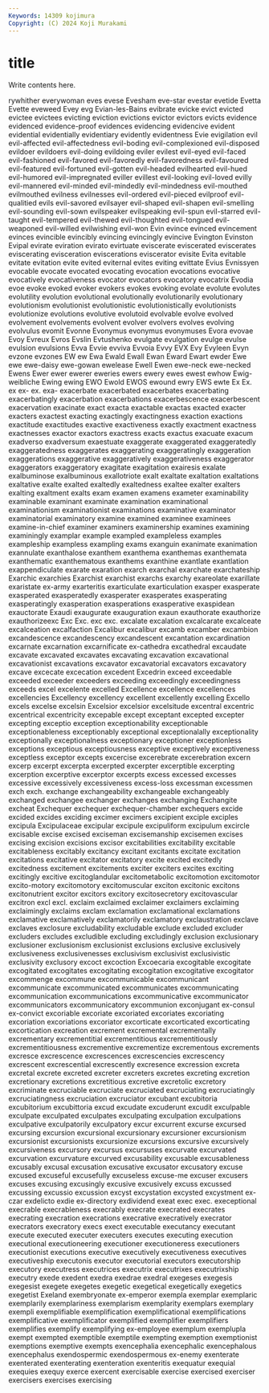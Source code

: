 ```yaml
---
Keywords: 14309 kojimura
Copyright: (C) 2024 Koji Murakami
---
```


# title

Write contents here.



rywhither everywoman eves evese Evesham eve-star
evestar evetide Evetta Evette eveweed Evey evg Evian-les-Bains evibrate evicke
evict evicted evictee evictees evicting eviction evictions evictor evictors evicts
evidence evidenced evidence-proof evidences evidencing evidencive evident evidential evidentially evidentiary
evidently evidentness Evie evigilation evil evil-affected evil-affectedness evil-boding evil-complexioned evil-disposed
evildoer evildoers evil-doing evildoing eviler evilest evil-eyed evil-faced evil-fashioned evil-favored
evil-favoredly evil-favoredness evil-favoured evil-featured evil-fortuned evil-gotten evil-headed evilhearted evil-hued evil-humored
evil-impregnated eviller evillest evil-looking evil-loved evilly evil-mannered evil-minded evil-mindedly evil-mindedness
evil-mouthed evilmouthed evilness evilnesses evil-ordered evil-pieced evilproof evil-qualitied evils evil-savored
evilsayer evil-shaped evil-shapen evil-smelling evil-sounding evil-sown evilspeaker evilspeaking evil-spun evil-starred
evil-taught evil-tempered evil-thewed evil-thoughted evil-tongued evil-weaponed evil-willed evilwishing evil-won Evin
evince evinced evincement evinces evincible evincibly evincing evincingly evincive Evington
Evinston Evipal evirate eviration evirato evirtuate eviscerate eviscerated eviscerates eviscerating
evisceration eviscerations eviscerator evisite Evita evitable evitate evitation evite evited
eviternal evites eviting evittate Evius Evnissyen evocable evocate evocated evocating
evocation evocations evocative evocatively evocativeness evocator evocators evocatory evocatrix Evodia
evoe evoke evoked evoker evokers evokes evoking evolate evolute evolutes
evolutility evolution evolutional evolutionally evolutionarily evolutionary evolutionism evolutionist evolutionistic evolutionistically
evolutionists evolutionize evolutions evolutive evolutoid evolvable evolve evolved evolvement evolvements
evolvent evolver evolvers evolves evolving evolvulus evomit Evonne Evonymus evonymus
evonymuses Evora evovae Evoy Evreux Evros Evslin Evtushenko evulgate evulgation
evulge evulse evulsion evulsions Evva Evvie evviva Evvoia Evvy EVX
Evy Evyleen Evyn evzone evzones EW ew Ewa Ewald Ewall
Ewan Eward Ewart ewder Ewe ewe ewe-daisy ewe-gowan ewelease Ewell
Ewen ewe-neck ewe-necked Ewens Ewer ewer ewerer eweries ewers ewery
ewes ewest ewhow Ewig-weibliche Ewing ewing EWO Ewold EWOS ewound
ewry EWS ewte Ex Ex. ex ex- ex. exa- exacerbate
exacerbated exacerbates exacerbating exacerbatingly exacerbation exacerbations exacerbescence exacerbescent exacervation exacinate
exact exacta exactable exactas exacted exacter exacters exactest exacting exactingly
exactingness exaction exactions exactitude exactitudes exactive exactiveness exactly exactment exactness
exactnesses exactor exactors exactress exacts exactus exacuate exacum exadverso exadversum
exaestuate exaggerate exaggerated exaggeratedly exaggeratedness exaggerates exaggerating exaggeratingly exaggeration exaggerations
exaggerative exaggeratively exaggerativeness exaggerator exaggerators exaggeratory exagitate exagitation exairesis exalate
exalbuminose exalbuminous exallotriote exalt exaltate exaltation exaltations exaltative exalte exalted
exaltedly exaltedness exaltee exalter exalters exalting exaltment exalts exam examen
examens exameter examinability examinable examinant examinate examination examinational examinationism examinationist
examinations examinative examinator examinatorial examinatory examine examined examinee examinees examine-in-chief
examiner examiners examinership examines examining examiningly examplar example exampled exampleless
examples exampleship exampless exampling exams exanguin exanimate exanimation exannulate exanthalose
exanthem exanthema exanthemas exanthemata exanthematic exanthematous exanthems exanthine exantlate exantlation
exappendiculate exarate exaration exarch exarchal exarchate exarchateship Exarchic exarchies Exarchist
exarchist exarchs exarchy exareolate exarillate exaristate ex-army exarteritis exarticulate exarticulation
exasper exasperate exasperated exasperatedly exasperater exasperates exasperating exasperatingly exasperation exasperations
exasperative exaspidean exauctorate Exaudi exaugurate exauguration exaun exauthorate exauthorize exauthorizeexc
Exc Exc. exc exc. excalate excalation excalcarate excalceate excalceation excalfaction
Excalibur excalibur excamb excamber excambion excandescence excandescency excandescent excantation excardination
excarnate excarnation excarnificate ex-cathedra excathedral excaudate excavate excavated excavates excavating
excavation excavational excavationist excavations excavator excavatorial excavators excavatory excave excecate
excecation excedent Excedrin exceed exceedable exceeded exceeder exceeders exceeding exceedingly
exceedingness exceeds excel excelente excelled Excellence excellence excellences excellencies Excellency
excellency excellent excellently excelling Excello excels excelse excelsin Excelsior excelsior
excelsitude excentral excentric excentrical excentricity excepable except exceptant excepted excepter
excepting exceptio exception exceptionability exceptionable exceptionableness exceptionably exceptional exceptionalally exceptionality
exceptionally exceptionalness exceptionary exceptioner exceptionless exceptions exceptious exceptiousness exceptive exceptively
exceptiveness exceptless exceptor excepts excercise excerebrate excerebration excern excerp excerpt
excerpta excerpted excerpter excerptible excerpting excerption excerptive excerptor excerpts excess
excessed excesses excessive excessively excessiveness excess-loss excessman excessmen exch exch.
exchange exchangeability exchangeable exchangeably exchanged exchangee exchanger exchanges exchanging Exchangite
excheat Exchequer exchequer exchequer-chamber exchequers excide excided excides exciding excimer
excimers excipient exciple exciples excipula Excipulaceae excipular excipule excipuliform excipulum
excircle excisable excise excised exciseman excisemanship excisemen excises excising excision
excisions excisor excitabilities excitability excitable excitableness excitably excitancy excitant excitants
excitate excitation excitations excitative excitator excitatory excite excited excitedly excitedness
excitement excitements exciter exciters excites exciting excitingly excitive excitoglandular excitometabolic
excitomotion excitomotor excito-motory excitomotory excitomuscular exciton excitonic excitons excitonutrient excitor
excitors excitory excitosecretory excitovascular excitron excl excl. exclaim exclaimed exclaimer
exclaimers exclaiming exclaimingly exclaims exclam exclamation exclamational exclamations exclamative exclamatively
exclamatorily exclamatory exclaustration exclave exclaves exclosure excludability excludable exclude excluded
excluder excluders excludes excludible excluding excludingly exclusion exclusionary exclusioner exclusionism
exclusionist exclusions exclusive exclusively exclusiveness exclusivenesses exclusivism exclusivist exclusivistic exclusivity
exclusory excoct excoction Excoecaria excogitable excogitate excogitated excogitates excogitating excogitation
excogitative excogitator excommenge excommune excommunicable excommunicant excommunicate excommunicated excommunicates excommunicating
excommunication excommunications excommunicative excommunicator excommunicators excommunicatory excommunion exconjugant ex-consul ex-convict
excoriable excoriate excoriated excoriates excoriating excoriation excoriations excoriator excorticate excorticated
excorticating excortication excreation excrement excremental excrementally excrementary excrementitial excrementitious excrementitiously
excrementitiousness excrementive excrementize excrementous excrements excresce excrescence excrescences excrescencies excrescency
excrescent excrescential excrescently excresence excression excreta excretal excrete excreted excreter
excreters excretes excreting excretion excretionary excretions excretitious excretive excretolic excretory
excriminate excruciable excruciate excruciated excruciating excruciatingly excruciatingness excruciation excruciator excubant
excubitoria excubitorium excubittoria excud excudate excuderunt excudit exculpable exculpate exculpated
exculpates exculpating exculpation exculpations exculpative exculpatorily exculpatory excur excurrent excurse
excursed excursing excursion excursional excursionary excursioner excursionism excursionist excursionists excursionize
excursions excursive excursively excursiveness excursory excursus excursuses excurvate excurvated excurvation
excurvature excurved excusability excusable excusableness excusably excusal excusation excusative excusator
excusatory excuse excused excuseful excusefully excuseless excuse-me excuser excusers excuses
excusing excusingly excusive excusively excuss excussed excussing excussio excussion excyst
excystation excysted excystment ex-czar exdelicto exdie ex-directory exdividend exeat exec
exec. execeptional execrable execrableness execrably execrate execrated execrates execrating execration
execrations execrative execratively execrator execrators execratory execs exect executable executancy
executant execute executed executer executers executes executing execution executional executioneering
executioner executioneress executioners executionist executions executive executively executiveness executives executiveship
executonis executor executorial executors executorship executory executress executrices executrix executrixes
executrixship executry exede exedent exedra exedrae exedral exegeses exegesis exegesist
exegete exegetes exegetic exegetical exegetically exegetics exegetist Exeland exembryonate ex-emperor
exempla exemplar exemplaric exemplarily exemplariness exemplarism exemplarity exemplars exemplary exempli
exemplifiable exemplification exemplificational exemplifications exemplificative exemplificator exemplified exemplifier exemplifiers exemplifies
exemplify exemplifying ex-employee exemplum exemplupla exempt exempted exemptible exemptile exempting
exemption exemptionist exemptions exemptive exempts exencephalia exencephalic exencephalous exencephalus exendospermic
exendospermous ex-enemy exenterate exenterated exenterating exenteration exenteritis exequatur exequial exequies
exequy exerce exercent exercisable exercise exercised exerciser exercisers exercises exercising
